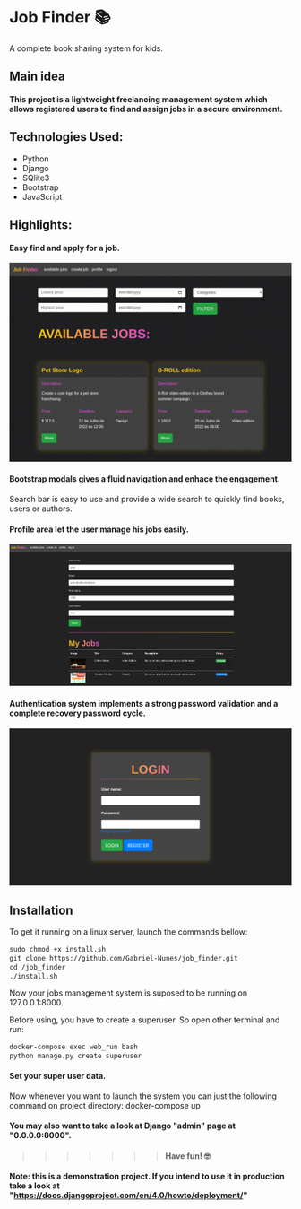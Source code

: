 
# Job Finder 📚

A complete book sharing system for kids.

## Main idea

#### This project is a lightweight freelancing management system which allows registered users to find and assign jobs in a secure environment.

## Technologies Used:
- Python
- Django
- SQlite3
- Bootstrap
- JavaScript
    
## Highlights:

#### Easy find and apply for a job.

![Demo](screenshots/get_job.gif)

#### Bootstrap modals gives a fluid navigation and enhace the engagement.

Search bar is easy to use and provide a wide search to quickly find books, users or authors.

#### Profile area let the user manage his jobs easily.
![alt](screenshots/profile_area.png)

#### Authentication system implements a strong password validation and a complete recovery password cycle.

![alt](screenshots/login.png)

## Installation

To get it running on a linux server, launch the commands bellow:

    sudo chmod +x install.sh
    git clone https://github.com/Gabriel-Nunes/job_finder.git
    cd /job_finder
    ./install.sh
 
Now your jobs management system is suposed to be running on 127.0.0.1:8000.

Before using, you have to create a superuser. So open other terminal and run:
    
    docker-compose exec web_run bash
    python manage.py create superuser

#### Set your super user data.
Now whenever you want to launch the system you can just the following command on project directory:
    docker-compose up

#### You may also want to take a look at Django "admin" page at "0.0.0.0:8000".

>>>>>>> #### Have fun! 🤓

**Note: this is a demonstration project. If you intend to use it in production take a look at "https://docs.djangoproject.com/en/4.0/howto/deployment/"**
